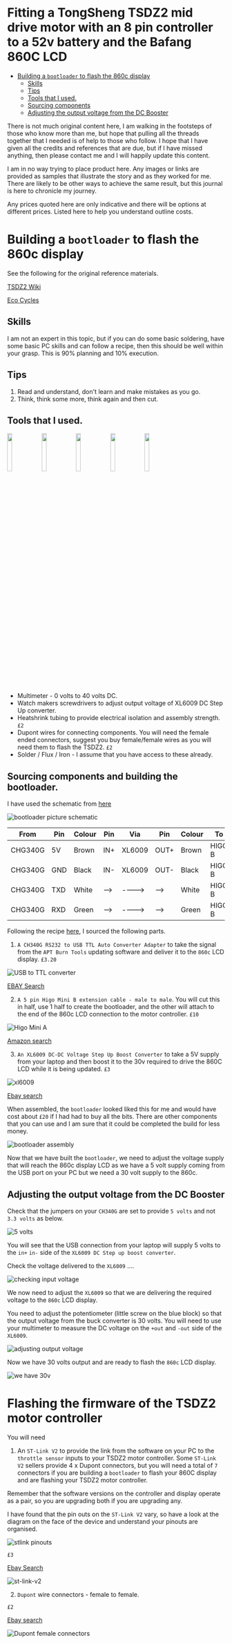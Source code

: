 # Fitting a TongSheng TSDZ2 mid drive motor with an 8 pin controller to a 52v battery and the Bafang 860C LCD

<!-- TOC -->

- [Building a `bootloader` to flash the 860c display](#building-a-bootloader-to-flash-the-860c-display)
  - [Skills](#skills)
  - [Tips](#tips)
  - [Tools that I used.](#tools-that-i-used)
  - [Sourcing components](#sourcing-components)
  - [Adjusting the output voltage from the DC Booster](#adjusting-the-output-voltage-from-the-dc-booster)

<!-- /TOC -->
There is not much original content here, I am walking in the footsteps of those who know more than me, but hope that pulling all the threads together that I needed is of help to those who follow. I hope that I have given all the credits and references that are due, but if I have missed anything, then please contact me and I will happily update this content.

I am in no way trying to place product here. Any images or links are provided as samples that illustrate the story and as they worked for me. There are likely to be other ways to achieve the same result, but this journal is here to chronicle my journey.

Any prices quoted here are only indicative and there will be options at different prices. Listed here to help you understand outline costs.

# Building a `bootloader` to flash the 860c display

See the following for the original reference materials.

[TSDZ2 Wiki](https://github.com/OpenSource-EBike-firmware/TSDZ2_wiki/wiki/Flash-the-firmware-on-860C-850C-using-bootloader)

[Eco Cycles](https://www.eco-ebike.com/blogs/eco-cycles-instructionals/850c-tsdz2-open-source-firmware-bootloader-update-tutorial)

## Skills

I am not an expert in this topic, but if you can do some basic soldering, have some basic PC skills and can follow a recipe, then this should be well within your grasp. This is 90% planning and 10% execution.

## Tips

1. Read and understand, don't learn and make mistakes as you go.
2. Think, think some more, think again and then cut.

## Tools that I used.

<p float="left">
  <img src="images/2020/06/multimeter.png" width="15%" />
  <img src="images/2020/06/screwdrivers.png" width="15%" />
  <img src="images/2020/06/heatshrink.png" width="15%" />
  <img src="images/2020/06/male-and-female-wires.png" width="15%" />
  <img src="images/2020/06/soldering.png" width="15%" />
</p>

- Multimeter - 0 volts to 40 volts DC.
- Watch makers screwdrivers to adjust output voltage of XL6009 DC Step Up converter.
- Heatshrink tubing to provide electrical isolation and assembly strength. `£2`
- Dupont wires for connecting components. You will need the female ended connectors, suggest you buy female/female wires as you will need them to flash the TSDZ2. `£2`
- Solder / Flux / Iron - I assume that you have access to these already.

## Sourcing components and building the bootloader.

I have used the schematic from [here](https://github.com/OpenSource-EBike-firmware/TSDZ2_wiki/wiki/Flash-the-firmware-on-860C-850C-using-bootloader)

![bootloader picture schematic](images/2020/06/bootloader-picture-schematic.png)

From    | Pin | Colour | Pin | Via    | Pin  | Colour | To
--------|-----|--------|-----|--------|------|--------|-------
CHG340G | 5V  | Brown  | IN+ | XL6009 | OUT+ | Brown  | HIGO B
CHG340G | GND | Black  | IN- | XL6009 | OUT- | Black  | HIGO B
CHG340G | TXD | White  | --> | ---->  | -->  | White  | HIGO B
CHG340G | RXD | Green  | --> | ---->  | -->  | Green  | HIGO B

Following the recipe [here](https://github.com/OpenSource-EBike-firmware/TSDZ2_wiki/wiki/Flash-the-firmware-on-860C-850C-using-bootloader), I sourced the following parts.

1. `A CH340G RS232 to USB TTL Auto Converter Adapter` to take the signal from the `APT Burn Tools` updating software and deliver it to the `860c` LCD display. `£3.20`

![USB to TTL converter](images/2020/06/usb-to-ttl-converter.png)

[EBAY Search](https://www.ebay.co.uk/sch/i.html?_from=R40&_trksid=m570.l1313&_nkw=CH340+Gold+USB+TTL&_sacat=0)

2. `A 5 pin Higo Mini B extension cable - male to male`. You will cut this in half, use 1 half to create the bootloader, and the other will attach to the end of the 860c LCD connection to the motor controller. `£10`

![Higo Mini A](images/2020/06/higo-mini-a.png)

[Amazon search](https://www.amazon.co.uk/Bafang-Extended-Cable-Display-750C/dp/B07GDL1TSN/ref=sr_1_3?dchild=1&keywords=Higo+Mini+A+cable+bafang&qid=1593279954&sr=8-3)

3. `An XL6009 DC-DC Voltage Step Up Boost Converter` to take a 5V supply from your laptop and then boost it to the 30v required to drive the 860C LCD while it is being updated. `£3`

![xl6009](images/2020/06/xl6009.png)

[Ebay search](https://www.ebay.co.uk/sch/i.html?_from=R40&_trksid=p2334524.m570.l1313.TR2.TRC1.A0.H0.XXL6009.TRS0&_nkw=XL6009&_sacat=0&LH_TitleDesc=0&_osacat=0&_odkw=Higo+Mini+A+cable+5+pin)

When assembled, the `bootloader` looked liked this for me and would have cost about `£20` if I had had to buy all the bits. There are other components that you can use and I am sure that it could be completed the build for less money.

![bootloader assembly](images/2020/06/bootloader-assembly.png)

Now that we have built the `bootloader`, we need to adjust the voltage supply that will reach the 860c display LCD as we have a 5 volt supply coming from the USB port on your PC but we need a 30 volt supply to the 860c.

## Adjusting the output voltage from the DC Booster

Check that the jumpers on your `CH340G` are set to provide `5 volts` and not `3.3 volts` as below.

![5 volts](images/2020/06/5-volts.png)

You will see that the USB connection from your laptop will supply 5 volts to the `in+` `in-` side of the `XL6009 DC Step up boost converter`.

Check the voltage delivered to the `XL6009` ....

![checking input voltage](images/2020/06/checking-input-voltage.png)

We now need to adjust the `XL6009` so that we are delivering the required voltage to the `860c` LCD display.

You need to adjust the potentiometer (little screw on the blue block) so that the output voltage from the buck converter is 30 volts. You will need to use your multimeter to measure the DC voltage on the `+out` and `-out` side of the `XL6009`.

![adjusting output voltage](images/2020/06/adjusting-output-voltage.png)

Now we have 30 volts output and are ready to flash the `860c` LCD display.

![we have 30v](images/2020/06/we-have-30v.png)

# Flashing the firmware of the TSDZ2 motor controller

You will need

1. An `ST-Link V2` to provide the link from the software on your PC to the `throttle sensor` inputs to your TSDZ2 motor controller. Some `ST-Link V2` sellers provide 4 x Dupont connectors, but you will need a total of `7` connectors if you are building a `bootloader` to flash your 860C display and are flashing your TSDZ2 motor controller.

Remember that the software versions on the controller and display operate as a pair, so you are upgrading both if you are upgrading any.

I have found that the pin outs on the `ST-Link V2` vary, so have a look at the diagram on the face of the device and understand your pinouts are organised.

![stlink pinouts](images/2020/06/stlink-pinouts.png)

`£3`

[Ebay Search](https://www.ebay.co.uk/sch/i.html?_from=R40&_trksid=p2047675.m570.l1311.R1.TR5.TRC1.A0.H0.Xst-link.TRS0&_nkw=st+link+v2&_sacat=0)

![st-link-v2](images/2020/06/st-link-v2.png)

2. `Dupont` wire connectors - female to female.

`£2`

[Ebay search](https://www.ebay.co.uk/sch/i.html?_from=R40&_trksid=m570.l1313&_nkw=femal+female+dupont&_sacat=0&LH_TitleDesc=0&_osacat=0&_odkw=st+link+v2)

![Dupont female connectors](images/2020/06/dupont-female-connectors.png)
